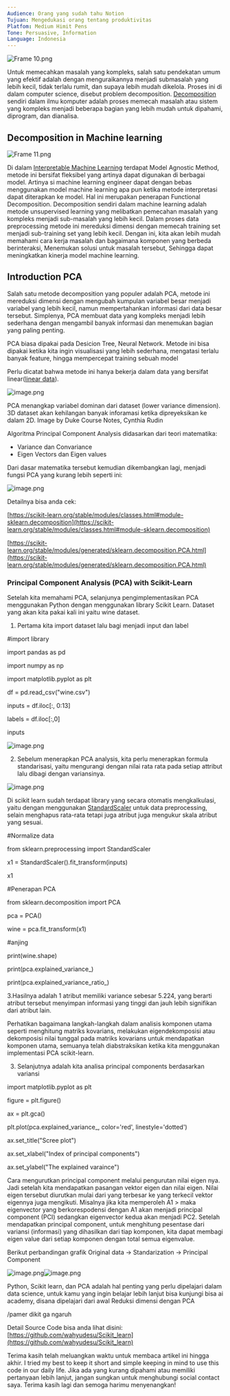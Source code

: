 ```yaml
---
Audience: Orang yang sudah tahu Notion
Tujuan: Mengedukasi orang tentang produktivitas
Platfom: Medium Himit Pens
Tone: Persuasive, Information
Language: Indonesia
---
```

![Frame 10.png](https://codahosted.io/docs/7V84xY4hnz/blobs/bl-bCUGXSGh8Q/4b2787193c4d7b95b4a3d659e2893f184190362868baf86e80e6d3b153ab55a1307d008f0d093b1b95e992de15482b3c8bdab24ce472dd86f7741ad11826380e3d9400060faec5e9cb2dbb18e562129ac1c74ed5bc8e5051de8f6722b474c01496938e84)

Untuk memecahkan masalah yang kompleks, salah satu pendekatan umum yang efektif adalah dengan menguraikannya menjadi submasalah yang lebih kecil, tidak terlalu rumit, dan supaya lebih mudah dikelola. Proses ini di dalam computer science, disebut problem decomposition. [Decomposition](https://en.wikipedia.org/wiki/Decomposition_(computer_science)) sendiri dalam ilmu komputer adalah proses memecah masalah atau sistem yang kompleks menjadi beberapa bagian yang lebih mudah untuk dipahami, diprogram, dan dianalisa.

## Decomposition in Machine learning

![Frame 11.png](https://codahosted.io/docs/7V84xY4hnz/blobs/bl-uX3RpCjmMq/089dda9a443532b95cc1d918efe1113c11493c19e340ef7e5a5cd977e354cfb13595aada70b2e5195c8dfa2a29ea004857a622839e8b8dcd34e0fe8fb2f0aa7ecf0b0153f3f131fa13550b66d29a2eb078136cc12c07d10a96377da107d26e4f6b4894e9)

Di dalam [Interpretable Machine Learning](https://christophmolnar.com/books/interpretable-machine-learning/) terdapat Model Agnostic Method, metode ini bersifat fleksibel yang artinya dapat digunakan di berbagai model. Artinya si machine learning engineer dapat dengan bebas menggunakan model machine learning apa pun ketika metode interpretasi dapat diterapkan ke model. Hal ini merupakan penerapan Functional Decomposition. Decomposition sendiri dalam machine learning adalah metode unsupervised learning yang melibatkan pemecahan masalah yang kompleks menjadi sub-masalah yang lebih kecil. Dalam proses data preprocessing metode ini mereduksi dimensi dengan memecah training set menjadi sub-training set yang lebih kecil. Dengan ini, kita akan lebih mudah memahami cara kerja masalah dan bagaimana komponen yang berbeda berinteraksi, Menemukan solusi untuk masalah tersebut, Sehingga dapat meningkatkan kinerja model machine learning.

## Introduction PCA

Salah satu metode decomposition yang populer adalah PCA, metode ini mereduksi dimensi dengan mengubah kumpulan variabel besar menjadi variabel yang lebih kecil, namun mempertahankan informasi dari data besar tersebut. Simplenya, PCA membuat data yang kompleks menjadi lebih sederhana dengan mengambil banyak informasi dan menemukan bagian yang paling penting.

PCA biasa dipakai pada Desicion Tree, Neural Network. Metode ini bisa dipakai ketika kita ingin visualisasi yang lebih sederhana, mengatasi terlalu banyak feature, hingga mempercepat training sebuah model

Perlu dicatat bahwa metode ini hanya bekerja dalam data yang bersifat linear([linear data](https://www.kdnuggets.com/2022/07/linear-machine-learning-algorithms-overview.html)).

![image.png](https://codahosted.io/docs/7V84xY4hnz/blobs/bl-jaSkm08DXB/502b16644a61cf787624176a600f48aa80b6ba7d41c85a34afd3ec54c91be6671b0ccd36deb74b05eddd9fda0978ed0954886a65d92433fe5e456cc9d91fc7d57652d21c5c47dff9cc3fd5a58b4220a18eb5a7a9fb268cc2762e2ce01609de7fca5deadd)

PCA menangkap variabel dominan dari dataset (lower variance dimension). 3D dataset akan kehilangan banyak inforamasi ketika dipreyeksikan ke dalam 2D. Image by Duke Course Notes, Cynthia Rudin

Algoritma Principal Component Analysis didasarkan dari teori matematika:

- Variance dan Convariance
- Eigen Vectors dan Eigen values

Dari dasar matematika tersebut kemudian dikembangkan lagi, menjadi fungsi PCA yang kurang lebih seperti ini:

![image.png](https://codahosted.io/docs/7V84xY4hnz/blobs/bl-y0ObaH01oH/093abe1fd3f52c1542a883b23c3f2c8c3b8e76090f882c24846c28eb01a1d53e8bd4ffdb0494f3b9478cb2ae7f8dbd198cba45ed87417627f5801a74b591d1c0fab788c331c43169945735052b1e1280f8b3418456b38f7a5556c6517ccd6bc23e300022)

Detailnya bisa anda cek:

[https://scikit-learn.org/stable/modules/classes.html#module-sklearn.decomposition](https://scikit-learn.org/stable/modules/classes.html#module-sklearn.decomposition)

[https://scikit-learn.org/stable/modules/generated/sklearn.decomposition.PCA.html](https://scikit-learn.org/stable/modules/generated/sklearn.decomposition.PCA.html)

### Principal Component Analysis (PCA) with Scikit-Learn

Setelah kita memahami PCA, selanjunya pengimplementasikan PCA menggunakan Python dengan menggunakan library Scikit Learn. Dataset yang akan kita pakai kali ini yaitu wine dataset.

1. Pertama kita import dataset lalu bagi menjadi input dan label

#import library

import pandas as pd

import numpy as np

import matplotlib.pyplot as plt

df = pd.read_csv("wine.csv")

inputs = df.iloc[:, 0:13]

labels = df.iloc[:,0]

  

inputs

![image.png](https://codahosted.io/docs/7V84xY4hnz/blobs/bl-BQs_vi82p1/110bea477df47c13dd07cab59cb467450e736ccc08a692f5ca50e0fb85ea8e6b06d8579bbec737bed23050374dd5a45ad9a4fdda6283dba21cebd6ab9c5a51f450adb8eb2e623289bfeefa2b68c124e95267f4a4d05ffba48a21f9cbb56d2e20264d845c)

2. Sebelum menerapkan PCA analysis, kita perlu menerapkan formula standarisasi, yaitu mengurangi dengan nilai rata rata pada setiap attribut lalu dibagi dengan variansinya.

![image.png](https://codahosted.io/docs/7V84xY4hnz/blobs/bl-Emkh0xNaks/ee442c95901dc846628df30671a53027105b1734bb90ed746a46341949001bf1719a299ff4e3b6ac10a43baa093a9869bc5e40c5f997628ce5b23d1b6418fae788239edc12555eb2aa6aa68f438e04e99a663ad22ed98ba5f756e7ce394c51e9831a6a3a)

Di scikit learn sudah terdapat library yang secara otomatis mengkalkulasi, yaitu dengan menggunakan [StandardScaler](https://scikit-learn.org/stable/modules/generated/sklearn.preprocessing.StandardScaler.html) untuk data preprocessing, selain menghapus rata-rata tetapi juga atribut juga mengukur skala atribut yang sesuai.

#Normalize data

from sklearn.preprocessing import StandardScaler

x1 = StandardScaler().fit_transform(inputs)

x1

  

#Penerapan PCA

from sklearn.decomposition import PCA

pca = PCA()

wine = pca.fit_transform(x1) 

  

#anjing

print(wine.shape)

print(pca.explained_variance_)

print(pca.explained_variance_ratio_) 

3.Hasilnya adalah 1 atribut memiliki variance sebesar 5.224, yang berarti atribut tersebut menyimpan informasi yang tinggi dan jauh lebih signifikan dari atribut lain.

Perhatikan bagaimana langkah-langkah dalam analisis komponen utama seperti menghitung matriks kovarians, melakukan eigendekomposisi atau dekomposisi nilai tunggal pada matriks kovarians untuk mendapatkan komponen utama, semuanya telah diabstraksikan ketika kita menggunakan implementasi PCA scikit-learn.

3. Selanjutnya adalah kita analisa principal components berdasarkan variansi

import matplotlib.pyplot as plt

figure = plt.figure()

ax = plt.gca()

plt.plot(pca.explained_variance_, color='red', linestyle='dotted')

ax.set_title("Scree plot")

ax.set_xlabel("Index of principal components")

ax.set_ylabel("The explained varaince")

Cara mengurutkan principal component melalui pengurutan nilai eigen nya. Jadi setelah kita mendapatkan pasangan vektor eigen dan nilai eigen. Nilai eigen tersebut diurutkan mulai dari yang terbesar ke yang terkecil vektor eigennya juga mengikuti. Misalnya jika kita memperoleh A1 > maka eigenvector yang berkorespodensi dengan A1 akan menjadi principal component (PCI) sedangkan eigenvector kedua akan menjadi PC2. Setelah mendapatkan principal component, untuk menghitung pesentase dari variansi (informasi) yang dihasilkan dari tiap komponen, kita dapat membagi eigen value dari setiap komponen dengan total semua eigenvalue.

Berikut perbandingan grafik Original data → Standarization → Principal Component

![image.png](https://codahosted.io/docs/7V84xY4hnz/blobs/bl-jXjgTp9exq/1980683980f175ca2ac9d2a92c67cf50c53b6a55dac6efd3f20ae21155b015883e2e61ad8abb802aebc7eadaee762d3a788dddb39b731fec4009d972a8eef47ee576acdec91b1ff87b84581fc56e4bab787b3635a45b6cae9e42200501f34392be1a21f1)![image.png](https://codahosted.io/docs/7V84xY4hnz/blobs/bl-Q--SqLaVa4/b501733769a9f422ed24cb87db649f27f8c2868f02675d93c0953b78a952502c9736639a70adbe282cf78af44d6c36cebaa344e798af9ef621b434b13ee40dbc425da42e9e100c54e4e9e972ea39e17b5f855c0509a5e3c5682f926618c8d62ca4ec2289)

  

  

Python, Scikit learn, dan PCA adalah hal penting yang perlu dipelajari dalam data science, untuk kamu yang ingin belajar lebih lanjut bisa kunjungi bisa ai academy, disana dipelajari dari awal Reduksi dimensi dengan PCA

/pamer dikit ga ngaruh

Detail Source Code bisa anda lihat disini: [https://github.com/wahyudesu/Scikit_learn](https://github.com/wahyudesu/Scikit_learn)

Terima kasih telah meluangkan waktu untuk membaca artikel ini hingga akhir. I tried my best to keep it short and simple keeping in mind to use this code in our daily life. Jika ada yang kurang dipahami atau memiliki pertanyaan lebih lanjut, jangan sungkan untuk menghubungi social contact saya. Terima kasih lagi dan semoga harimu menyenangkan!